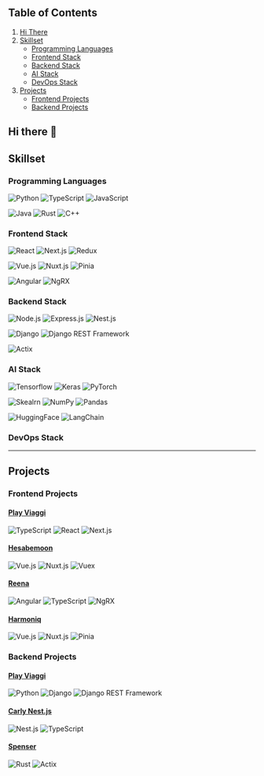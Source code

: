 [actixImg]: https://img.shields.io/badge/actix-000000?style=for-the-badge&logo=actix&logoColor=white

## Table of Contents
1. [Hi There](#intro)
2. [Skillset](#skillset)
   * [Programming Languages](#programming-languages)
   * [Frontend Stack](#frontend-stack)
   * [Backend Stack](#backend-stack)
   * [AI Stack](#ai-stack)
   * [DevOps Stack](#devops-stack)
3. [Projects](#projects)
   * [Frontend Projects](#frontend-projects)
   * [Backend Projects](#backend-projects)


## <a name="intro">Hi there 👋</a>

##  <a name="skillset">Skillset</a>
### <a name="programming-languages">Programming Languages</a>
![Python](https://img.shields.io/badge/Python-FFD43B?style=for-the-badge&logo=python&logoColor=blue)
![TypeScript](https://img.shields.io/badge/TypeScript-007ACC?style=for-the-badge&logo=typescript&logoColor=white)
![JavaScript](https://img.shields.io/badge/JavaScript-323330?style=for-the-badge&logo=javascript&logoColor=F7DF1E)

![Java](https://img.shields.io/badge/Java-ED8B00?style=for-the-badge&logo=openjdk&logoColor=white)
![Rust](https://img.shields.io/badge/Rust-8F0000?style=for-the-badge&logo=rust&logoColor=white)
![C++](https://img.shields.io/badge/C%2B%2B-00599C?style=for-the-badge&logo=c%2B%2B&logoColor=white)

### <a id="frontend-stack">Frontend Stack</a>
![React](https://img.shields.io/badge/React-20232A?style=for-the-badge&logo=react&logoColor=61DAFB)
![Next.js](https://img.shields.io/badge/next%20js-000000?style=for-the-badge&logo=nextdotjs&logoColor=white)
![Redux](https://img.shields.io/badge/Redux-593D88?style=for-the-badge&logo=redux&logoColor=white)

![Vue.js](https://img.shields.io/badge/Vue%20js-35495E?style=for-the-badge&logo=vuedotjs&logoColor=4FC08D)
![Nuxt.js](https://img.shields.io/badge/nuxt%20js-00C58E?style=for-the-badge&logo=nuxt&logoColor=white)
![Pinia](https://img.shields.io/badge/Pinia-yellow?style=for-the-badge&logo=piniadotjs%20saga&logoColor=999999)

![Angular](https://img.shields.io/badge/Angular-DD0031?style=for-the-badge&logo=angular&logoColor=white)
![NgRX](https://img.shields.io/badge/NgRX-512BD4?style=for-the-badge&logo=ngrx&logoColor=white)

### <a id="backend-stack">Backend Stack</a>
![Node.js](https://img.shields.io/badge/Node%20js-339933?style=for-the-badge&logo=nodedotjs&logoColor=white)
![Express.js](https://img.shields.io/badge/Express%20js-000000?style=for-the-badge&logo=express&logoColor=white)
![Nest.js](https://img.shields.io/badge/nestjs-E0234E?style=for-the-badge&logo=nestjs&logoColor=white)

![Django](https://img.shields.io/badge/Django-092E20?style=for-the-badge&logo=django&logoColor=green)
![Django REST Framework](https://img.shields.io/badge/django%20rest-ff1709?style=for-the-badge&logo=django&logoColor=white)

![Actix](https://img.shields.io/badge/Actix-7036ab?style=for-the-badge&logo=actix&logoColor=white)

### <a id="ai-stack">AI Stack</a>
![Tensorflow](https://img.shields.io/badge/TensorFlow-FF6F00?style=for-the-badge&logo=TensorFlow&logoColor=white)
![Keras](https://img.shields.io/badge/Keras-D00000?style=for-the-badge&logo=Keras&logoColor=white)
![PyTorch](https://img.shields.io/badge/PyTorch-EE4C2C?style=for-the-badge&logo=pytorch&logoColor=white)

![Skealrn](https://img.shields.io/badge/scikit_learn-F7931E?style=for-the-badge&logo=scikit-learn&logoColor=white)
![NumPy](https://img.shields.io/badge/Numpy-777BB4?style=for-the-badge&logo=numpy&logoColor=white)
![Pandas](https://img.shields.io/badge/Pandas-2C2D72?style=for-the-badge&logo=pandas&logoColor=white)

![HuggingFace](https://img.shields.io/badge/-HuggingFace-FDEE21?style=for-the-badge&logo=HuggingFace&logoColor=black)
![LangChain](https://img.shields.io/badge/langchain-1C3C3C?style=for-the-badge&logo=langchain&logoColor=white)

### <a id="devopsStack">DevOps Stack</a>
---

## <a name="projects">Projects</a>
### <a id="frontend-projects">Frontend Projects</a>

#### <a href="https://www.ctatuscolana.it/">Play Viaggi</a>
![TypeScript](https://img.shields.io/badge/TypeScript-007ACC?style=for-the-badge&logo=typescript&logoColor=white)
![React](https://img.shields.io/badge/React-20232A?style=for-the-badge&logo=react&logoColor=61DAFB)
![Next.js](https://img.shields.io/badge/next%20js-000000?style=for-the-badge&logo=nextdotjs&logoColor=white)

#### <a href="https://github.com/SajjadHadi/Hesabemoon">Hesabemoon</a>
![Vue.js](https://img.shields.io/badge/Vue%20js-35495E?style=for-the-badge&logo=vuedotjs&logoColor=4FC08D)
![Nuxt.js](https://img.shields.io/badge/nuxt%20js-00C58E?style=for-the-badge&logo=nuxt&logoColor=white)
![Vuex](https://img.shields.io/badge/Vuex-00C58E?style=for-the-badge&logo=vuex%20saga&logoColor=999999)

#### <a href="https://github.com/SajjadHadi/reena" id="reena">Reena</a>
![Angular](https://img.shields.io/badge/Angular-DD0031?style=for-the-badge&logo=angular&logoColor=white)
![TypeScript](https://img.shields.io/badge/TypeScript-007ACC?style=for-the-badge&logo=typescript&logoColor=white)
![NgRX](https://img.shields.io/badge/NgRX-512BD4?style=for-the-badge&logo=ngrx&logoColor=white)

#### <a href="https://github.com/SajjadHadi/Harmoniq" id="harmoniq">Harmoniq</a>
![Vue.js](https://img.shields.io/badge/Vue%20js-35495E?style=for-the-badge&logo=vuedotjs&logoColor=4FC08D)
![Nuxt.js](https://img.shields.io/badge/nuxt%20js-00C58E?style=for-the-badge&logo=nuxt&logoColor=white)
![Pinia](https://img.shields.io/badge/Pinia-yellow?style=for-the-badge&logo=piniadotjs%20saga&logoColor=999999)

### <a name="backend-projects">Backend Projects</a>

#### <a href="https://www.ctatuscolana.it/">Play Viaggi</a>
![Python](https://img.shields.io/badge/Python-FFD43B?style=for-the-badge&logo=python&logoColor=blue)
![Django](https://img.shields.io/badge/Django-092E20?style=for-the-badge&logo=django&logoColor=green)
![Django REST Framework](https://img.shields.io/badge/django%20rest-ff1709?style=for-the-badge&logo=django&logoColor=white)

#### <a href="https://github.com/SajjadHadi/Carly-Nest.js" name="carly-nestjs">Carly Nest.js</a>
![Nest.js](https://img.shields.io/badge/nestjs-E0234E?style=for-the-badge&logo=nestjs&logoColor=white)
![TypeScript](https://img.shields.io/badge/TypeScript-007ACC?style=for-the-badge&logo=typescript&logoColor=white)

#### <a href="https://github.com/SajjadHadi/Spenser" name="spenser">Spenser</a>
![Rust](https://img.shields.io/badge/Rust-8F0000?style=for-the-badge&logo=rust&logoColor=white)
![Actix](https://img.shields.io/badge/Actix-7036ab?style=for-the-badge&logo=actix&logoColor=white)

<!--
**SajjadHadi/sajjadhadi** is a ✨ _special_ ✨ repository because its `README.md` (this file) appears on your GitHub profile.

Here are some ideas to get you started:

- 🔭 I’m currently working on ...
- 🌱 I’m currently learning ...
- 👯 I’m looking to collaborate on ...
- 🤔 I’m looking for help with ...
- 💬 Ask me about ...
- 📫 How to reach me: ...
- 😄 Pronouns: ...
- ⚡ Fun fact: ...
-->
